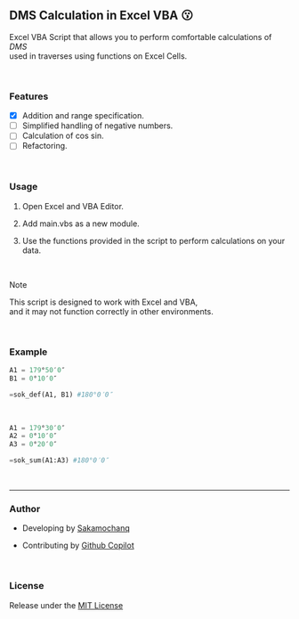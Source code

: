 ## DMS Calculation in Excel VBA 😗
Excel VBA Script that allows you to perform comfortable calculations of *DMS*  
used in traverses using functions on Excel Cells.

<br>

### Features
- [x] Addition and range specification.
- [ ] Simplified handling of negative numbers.
- [ ] Calculation of cos sin.
- [ ] Refactoring.

<br>

### Usage

1.  Open Excel and VBA Editor.

2.  Add main.vbs as a new module.

3.  Use the functions provided in the script to perform calculations on your data.  

<br>

> [!Note]  
> This script is designed to work with Excel and VBA,  
> and it may not function correctly in other environments.

<br>

### Example

```python
A1 = 179°50′0″
B1 = 0°10′0″

=sok_def(A1, B1) #180°0′0″
```

<br>

```python
A1 = 179°30′0″
A2 = 0°10′0″
A3 = 0°20′0″

=sok_sum(A1:A3) #180°0′0″
```

<br>
<hr>

### Author 

- Developing by [Sakamochanq](https://github.com/Sakamochanq)

- Contributing by [Github Copilot](https://github.com/features/copilot)

<br>

### License

Release under the [MIT License](https://github.com/Sakamochanq/DMS-Calculator/blob/master/LICENSE)
